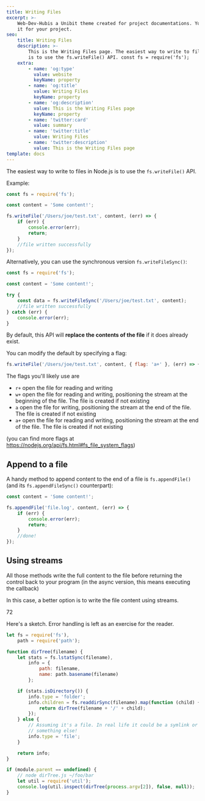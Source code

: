```yaml
---
title: Writing Files
excerpt: >-
    Web-Dev-Hubis a Unibit theme created for project documentations. You can use
    it for your project.
seo:
    title: Writing Files
    description: >-
        This is the Writing Files page. The easiest way to write to files in Node.js
        is to use the fs.writeFile() API. const fs = require('fs');
    extra:
        - name: 'og:type'
          value: website
          keyName: property
        - name: 'og:title'
          value: Writing Files
          keyName: property
        - name: 'og:description'
          value: This is the Writing Files page
          keyName: property
        - name: 'twitter:card'
          value: summary
        - name: 'twitter:title'
          value: Writing Files
        - name: 'twitter:description'
          value: This is the Writing Files page
template: docs
---
```


The easiest way to write to files in Node.js is to use the `fs.writeFile()` API.

Example:

```js
const fs = require('fs');

const content = 'Some content!';

fs.writeFile('/Users/joe/test.txt', content, (err) => {
    if (err) {
        console.error(err);
        return;
    }
    //file written successfully
});
```

Alternatively, you can use the synchronous version `fs.writeFileSync()`:

```js
const fs = require('fs');

const content = 'Some content!';

try {
    const data = fs.writeFileSync('/Users/joe/test.txt', content);
    //file written successfully
} catch (err) {
    console.error(err);
}
```

By default, this API will **replace the contents of the file** if it does already exist.

You can modify the default by specifying a flag:

```js
fs.writeFile('/Users/joe/test.txt', content, { flag: 'a+' }, (err) => {});
```

The flags you'll likely use are

-   `r+` open the file for reading and writing
-   `w+` open the file for reading and writing, positioning the stream at the beginning of the file. The file is created if not existing
-   `a` open the file for writing, positioning the stream at the end of the file. The file is created if not existing
-   `a+` open the file for reading and writing, positioning the stream at the end of the file. The file is created if not existing

(you can find more flags at <https://nodejs.org/api/fs.html#fs_file_system_flags>)

## Append to a file

A handy method to append content to the end of a file is `fs.appendFile()` (and its `fs.appendFileSync()` counterpart):

```js
const content = 'Some content!';

fs.appendFile('file.log', content, (err) => {
    if (err) {
        console.error(err);
        return;
    }
    //done!
});
```

## Using streams

All those methods write the full content to the file before returning the control back to your program (in the async version, this means executing the callback)

In this case, a better option is to write the file content using streams.

72

[](https://stackoverflow.com/posts/11194896/timeline)

Here's a sketch. Error handling is left as an exercise for the reader.

```js
let fs = require('fs'),
    path = require('path');

function dirTree(filename) {
    let stats = fs.lstatSync(filename),
        info = {
            path: filename,
            name: path.basename(filename)
        };

    if (stats.isDirectory()) {
        info.type = 'folder';
        info.children = fs.readdirSync(filename).map(function (child) {
            return dirTree(filename + '/' + child);
        });
    } else {
        // Assuming it's a file. In real life it could be a symlink or
        // something else!
        info.type = 'file';
    }

    return info;
}

if (module.parent == undefined) {
    // node dirTree.js ~/foo/bar
    let util = require('util');
    console.log(util.inspect(dirTree(process.argv[2]), false, null));
}
```
